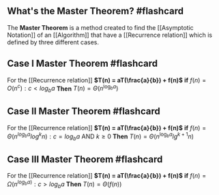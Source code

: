 
## What's the Master Theorem? #flashcard 

The **Master Theorem** is a method created to find the [[Asymptotic Notation]] of an [[Algorithm]] that have a [[Recurrence relation]] which is defined by three different cases.
<!--ID: 1680112789654-->


## Case I Master Theorem #flashcard 

For the [[Recurrence relation]]  **$T(n) = aT(\frac{a}{b}) + f(n)$** 
		 **if** 
			 $f(n) = O(n^c) : c < log_b a$
		**Then**
			 $T(n) = \Theta(n^{\log_b a})$
<!--ID: 1680112789657-->


## Case II Master Theorem #flashcard 

For the [[Recurrence relation]]  **$T(n) = aT(\frac{a}{b}) + f(n)$** 
		 **if** 
			 $f(n) = \Theta(n^{log_b a}log^k n) : c = log_b a$ AND $k\ge0$
		**Then**
			 $T(n) = \Theta(n^{\log_b a}lg^{k+1} n)$
<!--ID: 1680112789659-->


## Case III Master Theorem #flashcard 
For the [[Recurrence relation]]  **$T(n) = aT(\frac{a}{b}) + f(n)$** 
		 **if** 
			 $f(n) = \Omega(n^{log_b a)} : c > log_b a$
		**Then**
			 $T(n) = \Theta(f(n))$
<!--ID: 1680112789661-->



